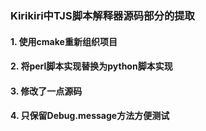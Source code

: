 ### Kirikiri中TJS脚本解释器源码部分的提取

#### 1. 使用cmake重新组织项目

#### 2. 将perl脚本实现替换为python脚本实现

#### 3. 修改了一点源码

#### 4. 只保留Debug.message方法方便测试



